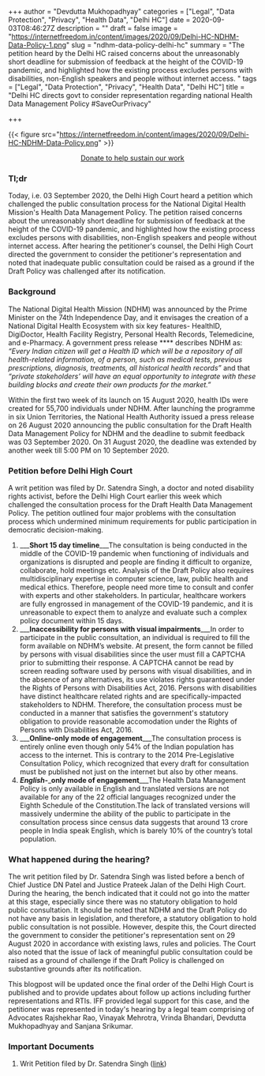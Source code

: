 +++
author = "Devdutta Mukhopadhyay"
categories = ["Legal", "Data Protection", "Privacy", "Health Data", "Delhi HC"]
date = 2020-09-03T08:46:27Z
description = ""
draft = false
image = "https://internetfreedom.in/content/images/2020/09/Delhi-HC-NDHM-Data-Policy-1.png"
slug = "ndhm-data-policy-delhi-hc"
summary = "The petition heard by the Delhi HC raised concerns about the unreasonably short deadline for submission of feedback at the height of the COVID-19 pandemic, and highlighted how the existing process excludes persons with disabilities, non-English speakers and people without internet access. "
tags = ["Legal", "Data Protection", "Privacy", "Health Data", "Delhi HC"]
title = "Delhi HC directs govt to consider  representation regarding national Health Data Management Policy #SaveOurPrivacy"

+++


{{< figure src="https://internetfreedom.in/content/images/2020/09/Delhi-HC-NDHM-Data-Policy.png" >}}

<div style="text-align:center;">
    <a href="https://internetfreedom.in/donate/" class="button">Donate to help sustain our work</a>
</div>

### Tl;dr

Today, i.e. 03 September 2020, the Delhi High Court heard a petition which challenged the public consultation process for the National Digital Health Mission's Health Data Management Policy. The petition raised concerns about the unreasonably short deadline for submission of feedback at the height of the COVID-19 pandemic, and highlighted how the existing process excludes persons with disabilities, non-English speakers and people without internet access. After hearing the petitioner's counsel, the Delhi High Court directed the government to consider the petitioner's representation and noted that inadequate public consultation could be raised as a ground if the Draft Policy was challenged after its notification.

### Background

The National Digital Health Mission (NDHM) was announced by the Prime Minister on the 74th Independence Day, and it envisages the creation of a National Digital Health Ecosystem with six key features- HealthID, DigiDoctor, Health Facility Registry, Personal Health Records, Telemedicine, and e-Pharmacy. A government press release **** describes NDHM as: _“Every Indian citizen will get a Health ID which will be a repository of all health-related information, of a person, such as medical tests, previous prescriptions, diagnosis, treatments, all historical health records”_ and that _“private stakeholders’ will have an equal opportunity to integrate with these building blocks and create their own products for the market.”_

Within the first two week of its launch on 15 August 2020, health IDs were created for 55,700 individuals under NDHM. After launching the programme in six Union Territories, the National Health Authority issued a press release on 26 August 2020 announcing the public consultation for the Draft Health Data Management Policy for NDHM and the deadline to submit feedback was 03 September 2020. On 31 August 2020, the deadline was extended by another week till 5:00 PM on 10 September 2020.

### Petition before Delhi High Court

A writ petition was filed by Dr. Satendra Singh, a doctor and noted disability rights activist, before the Delhi High Court earlier this week which challenged the consultation process for the Draft Health Data Management Policy. The petition outlined four major problems with the consultation process which undermined minimum requirements for public participation in democratic decision-making.

1. ___**Short 15 day timeline**___The consultation is being conducted in the middle of the COVID-19 pandemic when functioning of individuals and organizations is disrupted and people are finding it difficult to organize, collaborate, hold meetings etc. Analysis of the Draft Policy also requires multidisciplinary expertise in computer science, law, public health and medical ethics. Therefore, people need more time to consult and confer with experts and other stakeholders. In particular, healthcare workers are fully engrossed in management of the COVID-19 pandemic, and it is unreasonable to expect them to analyze and evaluate such a complex policy document within 15 days.
2. ___**Inaccessibility for persons with visual impairments**___In order to participate in the public consultation, an individual is required to fill the form available on NDHM’s website. At present, the form cannot be filled by persons with visual disabilities since the user must fill a CAPTCHA prior to submitting their response. A CAPTCHA cannot be read by screen reading software used by persons with visual disabilities, and in the absence of any alternatives, its use violates rights guaranteed under the Rights of Persons with Disabilities Act, 2016. Persons with disabilities have distinct healthcare related rights and are specifically-impacted stakeholders to NDHM. Therefore, the consultation process must be conducted in a manner that satisfies the government's statutory obligation to provide reasonable accomodation under the Rights of Persons with Disabilities Act, 2016. 
3. ___**Online-only mode of engagement**___The consultation process is entirely online even though only 54% of the Indian population has access to the internet. This is contrary to the 2014 Pre-Legislative Consultation Policy, which recognized that every draft for consultation must be published not just on the internet but also by other means. 
4. ___**English**__**-**__**only mode of engagement**___The Health Data Management Policy is only available in English and translated versions are not available for any of the 22 official languages recognized under the Eighth Schedule of the Constitution.The lack of translated versions will massively undermine the ability of the public to participate in the consultation process since census data suggests that around 13 crore people in India speak English, which is barely 10% of the country’s total population.

### What happened during the hearing?

The writ petition filed by Dr. Satendra Singh was listed before a bench of Chief Justice DN Patel and Justice Prateek Jalan of the Delhi High Court. During the hearing, the bench indicated that it could not go into the matter at this stage, especially since there was no statutory obligation to hold public consultation. It should be noted that NDHM and the Draft Policy do not have any basis in legislation, and therefore, a statutory obligation to hold public consultation is not possible.  However, despite this, the Court directed the government to consider the petitioner's representation sent on 29 August 2020 in accordance with existing laws, rules and policies. The Court also noted that the issue of lack of meaningful public consultation could be raised as a ground of challenge if the Draft Policy is challenged on substantive grounds after its notification.

This blogpost will be updated once the final order of the Delhi High Court is published and to provide updates about follow up actions including further representations and RTIs. IFF provided legal support for this case, and the petitioner was represented in today's hearing by a legal team comprising of Advocates Rajshekhar Rao, Vinayak Mehrotra, Vrinda Bhandari, Devdutta Mukhopadhyay and Sanjana Srikumar.

### Important Documents

1. Writ Petition filed by Dr. Satendra Singh ([link](https://drive.google.com/file/d/1uhbFrOMNd5W12QOaNveU1WlcYP3AqPJH/view?usp=sharing))

